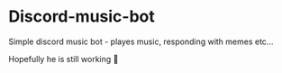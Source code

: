 # Discord-music-bot

Simple discord music bot - playes music, responding with memes etc...

Hopefully he is still working 🥲
